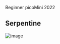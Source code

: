 Beginner picoMini 2022
## Serpentine
![image](https://github.com/user-attachments/assets/8b52d744-ee84-41a3-bfe3-c7d0b69ca7c9)
